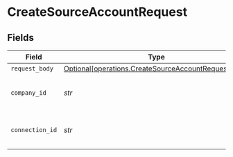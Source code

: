 # CreateSourceAccountRequest


## Fields

| Field                                                                                                            | Type                                                                                                             | Required                                                                                                         | Description                                                                                                      | Example                                                                                                          |
| ---------------------------------------------------------------------------------------------------------------- | ---------------------------------------------------------------------------------------------------------------- | ---------------------------------------------------------------------------------------------------------------- | ---------------------------------------------------------------------------------------------------------------- | ---------------------------------------------------------------------------------------------------------------- |
| `request_body`                                                                                                   | [Optional[operations.CreateSourceAccountRequestBody]](../../models/operations/createsourceaccountrequestbody.md) | :heavy_minus_sign:                                                                                               | N/A                                                                                                              |                                                                                                                  |
| `company_id`                                                                                                     | *str*                                                                                                            | :heavy_check_mark:                                                                                               | Unique identifier for a company.                                                                                 | 8a210b68-6988-11ed-a1eb-0242ac120002                                                                             |
| `connection_id`                                                                                                  | *str*                                                                                                            | :heavy_check_mark:                                                                                               | Unique identifier for a connection.                                                                              | 2e9d2c44-f675-40ba-8049-353bfcb5e171                                                                             |
